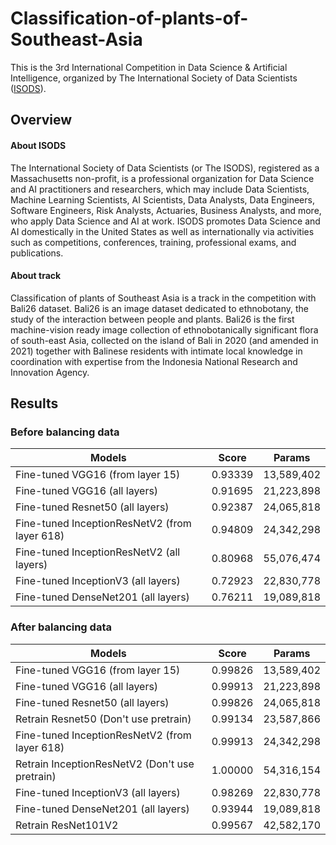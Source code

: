 # Classification-of-plants-of-Southeast-Asia
This is the 3rd International Competition in Data Science & Artificial Intelligence, organized by The International Society of Data Scientists ([ISODS](https://www.isods.org/about-the-society)).
## Overview
#### About ISODS
The International Society of Data Scientists (or The ISODS), registered as a Massachusetts non-profit, is a professional organization for Data Science and AI practitioners and researchers, which may include Data Scientists, Machine Learning Scientists, AI Scientists, Data Analysts, Data Engineers, Software Engineers, Risk Analysts, Actuaries, Business Analysts, and more, who apply Data Science and AI at work. ISODS promotes Data Science and AI domestically in the United States as well as internationally via activities such as competitions, conferences, training, professional exams, and publications.
#### About track
Classification of plants of Southeast Asia is a track in the competition with Bali26 dataset. Bali26 is an image dataset dedicated to ethnobotany, the study of the interaction between people and plants. Bali26 is the first machine-vision ready image collection of ethnobotanically significant flora of south-east Asia, collected on the island of Bali in 2020 (and amended in 2021) together with Balinese residents with intimate local knowledge in coordination with expertise from the Indonesia National Research and Innovation Agency.

## Results
### Before balancing data
Models  | Score | Params
------------- | ------------- | ------------
Fine-tuned VGG16 (from layer 15)  | 0.93339 | 13,589,402 
Fine-tuned VGG16 (all layers)   | 0.91695 | 21,223,898
Fine-tuned Resnet50 (all layers)   | 0.92387 | 24,065,818
Fine-tuned InceptionResNetV2 (from layer 618)   | 0.94809 | 24,342,298
Fine-tuned InceptionResNetV2 (all layers)   | 0.80968 | 55,076,474
Fine-tuned InceptionV3 (all layers)   | 0.72923 | 22,830,778
Fine-tuned DenseNet201 (all layers)   | 0.76211 | 19,089,818

### After balancing data

Models  | Score | Params
------------- | ------------- | ------------
Fine-tuned VGG16 (from layer 15)  | 0.99826 | 13,589,402 
Fine-tuned VGG16 (all layers)   | 0.99913 | 21,223,898
Fine-tuned Resnet50 (all layers)   | 0.99826 | 24,065,818
Retrain Resnet50 (Don't use pretrain) | 0.99134 |23,587,866
Fine-tuned InceptionResNetV2 (from layer 618)   | 0.99913 | 24,342,298
Retrain InceptionResNetV2  (Don't use pretrain)  | 1.00000 | 54,316,154
Fine-tuned InceptionV3 (all layers)   |  0.98269 | 22,830,778
Fine-tuned DenseNet201 (all layers)   | 0.93944 | 19,089,818
Retrain ResNet101V2 | 0.99567 | 42,582,170
